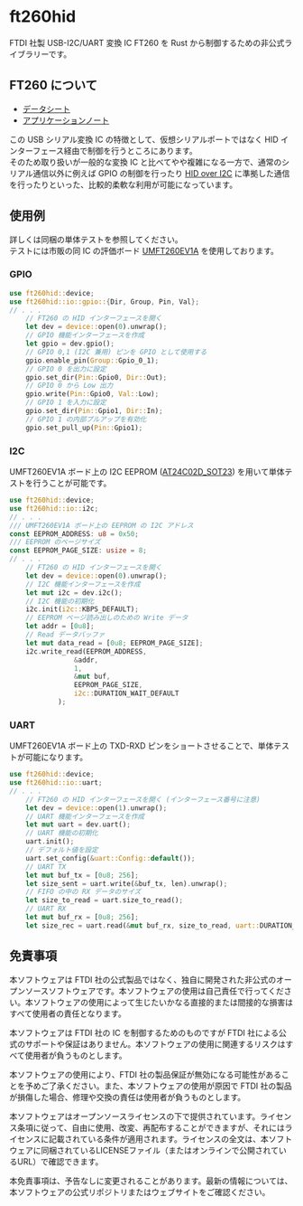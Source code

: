 # ft260hid

FTDI 社製 USB-I2C/UART 変換 IC FT260 を Rust から制御するための非公式ライブラリーです。

## FT260 について

- [データシート](https://ftdichip.com/wp-content/uploads/2023/11/DS_FT260.pdf)
- [アプリケーションノート](https://ftdichip.com/wp-content/uploads/2020/07/AN_394_User_Guide_for_FT260.pdf)

この USB シリアル変換 IC の特徴として、仮想シリアルポートではなく HID インターフェース経由で制御を行うところにあります。  
そのため取り扱いが一般的な変換 IC と比べてやや複雑になる一方で、通常のシリアル通信以外に例えば GPIO の制御を行ったり [HID over I2C](https://learn.microsoft.com/en-us/windows-hardware/drivers/hid/hid-over-i2c-guide) に準拠した通信を行ったりといった、比較的柔軟な利用が可能になっています。

## 使用例

詳しくは同梱の単体テストを参照してください。  
テストには市販の同 IC の評価ボード [UMFT260EV1A](https://ftdichip.com/products/umft260ev1a/) を使用しております。

### GPIO

```rust
use ft260hid::device;
use ft260hid::io::gpio::{Dir, Group, Pin, Val};
// . . .
    // FT260 の HID インターフェースを開く
    let dev = device::open(0).unwrap();
    // GPIO 機能インターフェースを作成
    let gpio = dev.gpio();
    // GPIO 0,1 (I2C 兼用) ピンを GPIO として使用する
    gpio.enable_pin(Group::Gpio_0_1);
    // GPIO 0 を出力に設定
    gpio.set_dir(Pin::Gpio0, Dir::Out);
    // GPIO 0 から Low 出力
    gpio.write(Pin::Gpio0, Val::Low);
    // GPIO 1 を入力に設定
    gpio.set_dir(Pin::Gpio1, Dir::In);
    // GPIO 1 の内部プルアップを有効化
    gpio.set_pull_up(Pin::Gpio1);
```

### I2C

UMFT260EV1A ボード上の I2C EEPROM ([AT24C02D_SOT23](https://ww1.microchip.com/downloads/en/DeviceDoc/AT24C01D-AT24C02D-I2C-Compatible-Two-Wire-Serial-EEPROM-1Kbit-2Kbit-20006100A.pdf)) を用いて単体テストを行うことが可能です。

```rust
use ft260hid::device;
use ft260hid::io::i2c;
// . . .
/// UMFT260EV1A ボード上の EEPROM の I2C アドレス 
const EEPROM_ADDRESS: u8 = 0x50;
/// EEPROM のページサイズ
const EEPROM_PAGE_SIZE: usize = 8;
// . . .
    // FT260 の HID インターフェースを開く
    let dev = device::open(0).unwrap();
    // I2C 機能インターフェースを作成
    let mut i2c = dev.i2c();
    // I2C 機能の初期化
    i2c.init(i2c::KBPS_DEFAULT);
    // EEPROM ページ読み出しのための Write データ
    let addr = [0u8];
    // Read データバッファ
    let mut data_read = [0u8; EEPROM_PAGE_SIZE];
    i2c.write_read(EEPROM_ADDRESS,
                &addr,
                1,
                &mut buf,
                EEPROM_PAGE_SIZE,
                i2c::DURATION_WAIT_DEFAULT
            );
```

### UART

UMFT260EV1A ボード上の TXD-RXD ピンをショートさせることで、単体テストが可能になります。

```rust
use ft260hid::device;
use ft260hid::io::uart;
// . . .
    // FT260 の HID インターフェースを開く (インターフェース番号に注意)
    let dev = device::open(1).unwrap();
    // UART 機能インターフェースを作成
    let mut uart = dev.uart();
    // UART 機能の初期化
    uart.init();
    // デフォルト値を設定
    uart.set_config(&uart::Config::default());
    // UART TX
    let mut buf_tx = [0u8; 256];
    let size_sent = uart.write(&buf_tx, len).unwrap();
    // FIFO の中の RX データのサイズ
    let size_to_read = uart.size_to_read();
    // UART RX
    let mut buf_rx = [0u8; 256];
    let size_rec = uart.read(&mut buf_rx, size_to_read, uart::DURATION_WAIT_DEFAULT).unwrap();
```


## 免責事項

本ソフトウェアは FTDI 社の公式製品ではなく、独自に開発された非公式のオープンソースソフトウェアです。本ソフトウェアの使用は自己責任で行ってください。本ソフトウェアの使用によって生じたいかなる直接的または間接的な損害はすべて使用者の責任となります。

本ソフトウェアは FTDI 社の IC を制御するためのものですが FTDI 社による公式のサポートや保証はありません。本ソフトウェアの使用に関連するリスクはすべて使用者が負うものとします。

本ソフトウェアの使用により、FTDI 社の製品保証が無効になる可能性があることを予めご了承ください。また、本ソフトウェアの使用が原因で FTDI 社の製品が損傷した場合、修理や交換の責任は使用者が負うものとします。

本ソフトウェアはオープンソースライセンスの下で提供されています。ライセンス条項に従って、自由に使用、改変、再配布することができますが、それにはライセンスに記載されている条件が適用されます。ライセンスの全文は、本ソフトウェアに同梱されているLICENSEファイル（またはオンラインで公開されているURL）で確認できます。

本免責事項は、予告なしに変更されることがあります。最新の情報については、本ソフトウェアの公式リポジトリまたはウェブサイトをご確認ください。
